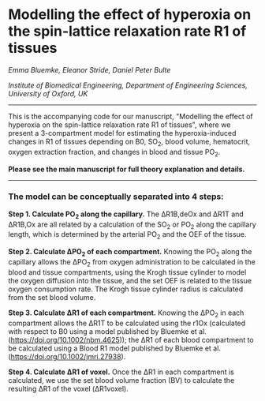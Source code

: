 # Modelling the effect of hyperoxia on the spin-lattice relaxation rate R1 of tissues

<i> Emma Bluemke, Eleanor Stride, Daniel Peter Bulte 
    
Institute of Biomedical Engineering, Department of Engineering Sciences, University of Oxford, UK </i>

----------------------------


This is the accompanying code for our manuscript, "Modelling the effect of hyperoxia on the spin-lattice relaxation rate R1 of tissues", where we present a 3-compartment model for estimating the hyperoxia-induced changes in R1 of tissues depending on B0, SO$_2$, blood volume, hematocrit, oxygen extraction fraction, and changes in blood and tissue PO$_2$. 


<b>Please see the main manuscript for full theory explanation and details.</b>

----------------------------


### The model can be conceptually separated into 4 steps: 

<b>Step 1. Calculate PO$_2$ along the capillary.</b> The ΔR1B,deOx and ΔR1T and ΔR1B,Ox are all related by a calculation of the SO$_2$ or PO$_2$ along the capillary length, which is determined by the arterial PO$_2$ and the OEF of the tissue.

<b>Step 2. Calculate ΔPO$_2$ of each compartment.</b> Knowing the PO$_2$ along the capillary allows the ΔPO$_2$ from oxygen administration to be calculated in the blood and tissue compartments, using the Krogh tissue cylinder to model the oxygen diffusion into the tissue, and the set OEF is related to the tissue oxygen consumption rate. The Krogh tissue cylinder radius is calculated from the set blood volume.

<b>Step 3. Calculate ΔR1 of each compartment.</b> Knowing the ΔPO$_2$ in each compartment allows the ΔR1T to be calculated using the r1Ox (calculated with respect to B0 using a model published by Bluemke et al.(https://doi.org/10.1002/nbm.4625)); the ΔR1 of each blood compartment to be calculated using a Blood R1 model published by Bluemke et al. (https://doi.org/10.1002/jmri.27938). 

<b>Step 4. Calculate ΔR1 of voxel.</b> Once the ΔR1 in each compartment is calculated, we use the set blood volume fraction (BV) to calculate the resulting ΔR1 of the voxel (ΔR1voxel). 
